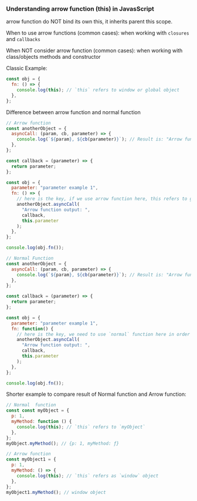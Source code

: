 ### Understanding arrow function (this) in JavasScript

arrow function do NOT bind its own this, it inherits parent this scope.

When to use arrow functions (common cases): when working with `closures` and `callbacks`

When NOT consider arrow function (common cases): when working with class/objects methods and constructor

Classic Example:

```js
const obj = {
  fn: () => {
    console.log(this); // `this` refers to window or global object
  },
};
```

Difference between arrow function and normal function

```js
// Arrow function
const anotherObject = {
  asyncCall: (param, cb, parameter) => {
    console.log(`${param}, ${cb(parameter)}`); // Result is: "Arrow function output: , undefined " because parameter was not defined from global window object
  },
};

const callback = (parameter) => {
  return parameter;
};

const obj = {
  parameter: "parameter example 1",
  fn: () => {
    // here is the key, if we use arrow function here, this refers to global object
    anotherObject.asyncCall(
      "Arrow function output: ",
      callback,
      this.parameter
    );
  },
};

console.log(obj.fn());
```

```js
// Normal Function
const anotherObject = {
  asyncCall: (param, cb, parameter) => {
    console.log(`${param}, ${cb(parameter)}`); // Result is: "Arrow function output: , parameter example 1"
  },
};

const callback = (parameter) => {
  return parameter;
};

const obj = {
  parameter: "parameter example 1",
  fn: function() {
    // here is the key, we need to use `normal` function here in order to pass this.parameter value into other object
    anotherObject.asyncCall(
      "Arrow function output: ",
      callback,
      this.parameter
    );
  },
};

console.log(obj.fn());
```

Shorter example to compare result of Normal function and Arrow function:

```js
// Normal  function
const const myObject = {
  p: 1,
  myMethod: function () {
    console.log(this); // `this` refers to `myObject`
  },
};
myObject.myMethod(); // {p: 1, myMethod: ƒ}

// Arrow function
const myObject1 = {
  p: 1,
  myMethod: () => {
    console.log(this); // `this` refers as `window` object
  },
};
myObject1.myMethod(); // window object
```

